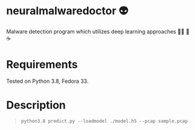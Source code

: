 # neuralmalwaredoctor 👽
Malware detection program which utilizes deep learning approaches 👨‍💻
:dancer: :coffee:

# Requirements

Tested on Python 3.8, Fedora 33.

# Description

> `python3.8 predict.py --loadmodel ./model.h5 --pcap sample.pcap`
